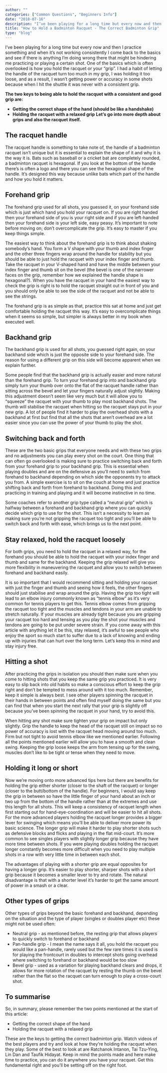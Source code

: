 ```yaml
---
author: ""
categories: ["Common Questions", "Beginners Info"]
date: "2018-07-16"
description: "I’ve been playing for a long time but every now and then I practice something and when it’s not working consistently I come back to the basics and see if there is anything I’m doing wrong there that might be hindering me practicing or playing a certain shot. One of the basics which is often overlooked is how you hold the racquet or your “grip”. I had a habit of letting the handle of the racquet turn too much in my grip, I was holding it too loose, and as a result, I wasn’t getting power or accuracy in some shots because when I hit the shuttle it was never with a consistent grip."
title: "How to Hold a Badminton Racquet - The Correct Badminton Grip"
type: "blog"
---
```


I’ve been playing for a long time but every now and then I practice something and when it’s not working consistently I come back to the basics and see if there is anything I’m doing wrong there that might be hindering me practicing or playing a certain shot. One of the basics which is often overlooked is how you hold the racquet or your “grip”. I had a habit of letting the handle of the racquet turn too much in my grip, I was holding it too loose, and as a result, I wasn’t getting power or accuracy in some shots because when I hit the shuttle it was never with a consistent grip.

**The two keys to being able to hold the racquet with a consistent and good grip are:**

- **Getting the correct shape of the hand (should be like a handshake)**
- **Holding the racquet with a relaxed grip**
**Let’s go into more depth about grips and also the racquet itself.**

## The racquet handle

The racquet handle is something to take note of, the handle of a badminton racquet isn’t unique but it is essential to explain the shape of it and why it is the way it is. Bats such as baseball or a cricket bat are completely rounded, a badminton racquet is hexagonal. If you look at the bottom of the handle there’s is often a logo and there you can see the hexagonal shape of the handle. It’s designed this way because unlike bats which part of the handle and how you hold it matters.

## Forehand grip

The forehand grip used for all shots, you guessed it, on your forehand side which is just which hand you hold your racquet on. If you are right handed then your forehand side of you is your right side and if you are left-handed then your forehand side is your left side, easy peasy. It’s important to note before moving on; don’t overcomplicate the grip. It’s easy to master if you keep things simple.

The easiest way to think about the forehand grip is to think about shaking somebody’s hand. You form a V shape with your thumb and index finger and the other three fingers wrap around the handle for stability but you should be able to just hold the racquet with your index finger and thumb. Take the racquet in your V-shaped hand and have the middle between your index finger and thumb sit on the bevel (the bevel is one of the narrower faces on the grip, remember how we explained the handle shape is hexagonal?). When you have the racquet in your hand the easiest way to check the grip is right is to hold the racquet straight out in front of you and you should only be able to see the side of the racquet and not be able to see the strings.

The forehand grip is as simple as that, practice this sat at home and just get comfortable holding the racquet this way. It’s easy to overcomplicate things when it seems so simple, but simpler is always better in my book when executed well.

## Backhand grip

The backhand grip is used for all shots, you guessed right again, on your backhand side which is just the opposite side to your forehand side. The reason for using a different grip on this side will become apparent when we explain further.

Some people find that the backhand grip is actually easier and more natural than the forehand grip. To turn your forehand grip into and backhand grip simply turn your thumb over onto the flat of the racquet handle rather than sitting across the bevel and let your fingers naturally adjust slightly. Making this adjustment doesn’t seem like very much but it will allow you to “squeeze” the racquet with your thumb to play most backhand shots. The thumb will stabilise the racquet when hitting so the racquet stays put in your new grip. A lot of people find it harder to play the overhead shots with a backhand at first but find that all the shots that aren’t overhead are a lot easier since you can use the power of your thumb to play the shot.

## Switching back and forth

These are the two basic grips that everyone needs and with these two grips and no adjustments you can play every shot on the court. One thing that can often go overlooked is making sure to practice switching back and forth from your forehand grip to your backhand grip. This is essential when playing doubles and are on the defensive as you’ll need to switch from forehand to backhand depending on which side the opponents try to attack you from. A simple exercise is to sit on the couch at home and just practice shifting back and forth from forehand to backhand. Doing this and practicing in training and playing and it will become instinctive in no time.

Some coaches refer to another grip type called a “neutral grip” which is halfway between a forehand and backhand grip where you can quickly decide which grip to use for the shot. This isn’t a necessity to learn as making sure you’re not gripping the racquet too tight and you’ll be able to switch back and forth with ease, which brings us to the next point.

## Stay relaxed, hold the racquet loosely

For both grips, you need to hold the racquet in a relaxed way, for the forehand you should be able to hold the racquet with your index finger and thumb and same for the backhand. Keeping the grip relaxed will give you more flexibility in maneuvering the racquet and allow you to switch between forehand and backhand easily.

It is so important that I would recommend sitting and holding your racquet with just the finger and thumb and seeing how it feels, the other fingers should just stabilise and wrap around the grip. Having the grip too tight will lead to an elbow injury commonly known as “tennis elbow” as it’s very common for tennis players to get this. Tennis elbow comes from gripping the racquet too tight and the muscles and tendons in your arm are unable to stretch naturally. If your muscles are already tight because you are gripping your racquet too hard and tensing as you play the shot your muscles and tendons are going to be put under severe strain. If you come away with this article with anything let it be this, stay relaxed, it’s awful to see people who enjoy the sport so much start to suffer due to a lack of knowing and ending up with injuries that can hurt over the long term. Let’s keep this in mind and stay injury free.

## Hitting a shot

After practicing the grips in isolation you should then make sure when you come to hitting shots that you keep the same grip you practiced. It is very easy to slip back into old habits so make a conscious effort to keep the grip right and don’t be tempted to mess around with it too much. Remember, keep it simple is always best. I see other players spinning the racquet in their hands in between points and often find myself doing the same but you can find that when you start the next rally that your grip is slightly off because you’ve been spinning the racquet in your hand, try to avoid this.

When hitting any shot make sure tighten your grip on impact but only slightly. Grip the handle to keep the head of the racquet still on impact so no power of accuracy is lost with the racquet head moving around too much. Firm but not tight to avoid tennis elbow like we mentioned earlier. Following all the points mentioned earlier will allow you to have a smooth and clean swing. Keeping the grip loose keeps the arm from tensing up for the swing, muscles don’t like to be tight or tense when they need to move.

## Holding it long or short

Now we’re moving onto more advanced tips here but there are benefits for holding the grip either shorter (closer to the shaft of the racquet) or longer (closer to the butt/bottom of the handle). For beginners, I would say keep the grip in between so have the little finger of your hand about an inch or two up from the bottom of the handle rather than at the extremes and use this length for all shots. This will keep a consistency of racquet length when first starting out for hand-eye-coordination and will be easier to hit all shots.
For the more advanced players holding the racquet longer provides a bigger lever for swinging which means you’ll be able to deliver more power its basic science. The longer grip will make it harder to play shorter shots such as defensive blocks and flicks and playing in the flat mid-court. It’s more common to see singles players with slightly longer grip because they have more time between shots. If you were playing doubles holding the racquet longer constantly becomes more difficult when you need to play multiple shots in a row with very little time in between each shot.

The advantages of playing with a shorter grip are equal opposites for having a longer grip. It’s easier to play shorter, sharper shots with a short grip because it becomes a smaller lever to try and rotate. The natural disadvantage is that with a shorter level it’s harder to get the same amount of power in a smash or a clear.

## Other types of grips

Other types of grips beyond the basic forehand and backhand, depending on the situation and the type of player (singles or doubles player etc) these might not be used often:

- Neutral grip - as mentioned before, the resting grip that allows players to quickly switch to forehand or backhand
- Pan-handle grip - I mean the name says it all, you hold the racquet you would like a pan-handle, rarely used but the few rare times it is used is for playing the frontcourt in doubles to intercept shots going overhead where switching to forehand or backhand would be too slow
- Bevel grip - used as a variation for playing backhand clears and drops, it allows for more rotation of the racquet by resting the thumb on the bevel rather than the flat so the racquet can turn enough to play a cross-court shot.

## To summarise
So, in summary, please remember the two points mentioned at the start of this article:

- Getting the correct shape of the hand
- Holding the racquet with a relaxed grip

These are the keys to getting the correct badminton grip. Watch videos of the best players and try and look at how they’re holding the racquet when they play. Some of the best to look at are Ratchanok Intanon, Tai Tzu-Ying, Lin Dan and Taufik Hidayat. Keep in mind the points made and here make time to practice, you can do it anywhere you have your racquet. Get this fundamental right and you’ll be setting off on the right foot.
